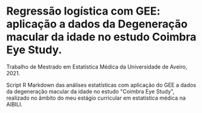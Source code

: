 # Regressão logística com GEE: aplicação a dados da Degeneração macular da idade no estudo Coimbra Eye Study.

Trabalho de Mestrado em Estatística Médica da Universidade de Aveiro, 2021.

Script R Markdown das análises estatísticas com aplicação do GEE a dados da degeneração macular da idade no estudo "Coimbra Eye Study", realizado no âmbito do meu estágio curricular em estatística médica na AIBILI.
